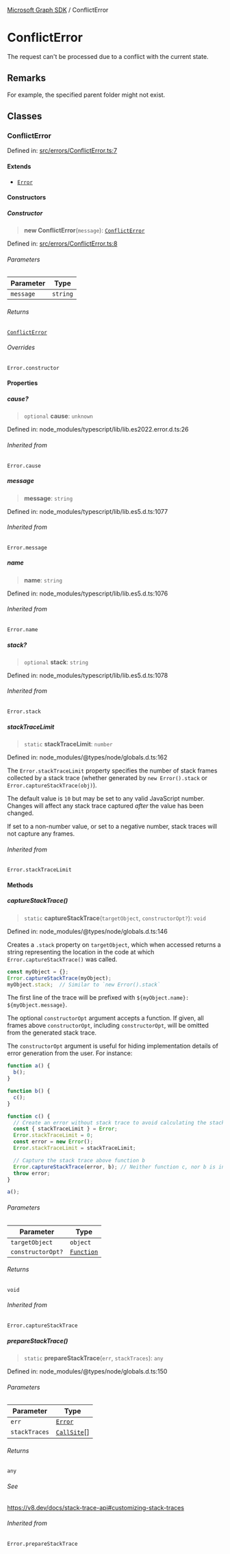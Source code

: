 [Microsoft Graph SDK](README.md) / ConflictError

# ConflictError

The request can't be processed due to a conflict with the current state.

## Remarks

For example, the specified parent folder might not exist.

## Classes

### ConflictError

Defined in: [src/errors/ConflictError.ts:7](https://github.com/Future-Secure-AI/microsoft-graph/blob/main/src/errors/ConflictError.ts#L7)

#### Extends

- [`Error`](https://developer.mozilla.org/docs/Web/JavaScript/Reference/Global_Objects/Error)

#### Constructors

##### Constructor

> **new ConflictError**(`message`): [`ConflictError`](#conflicterror)

Defined in: [src/errors/ConflictError.ts:8](https://github.com/Future-Secure-AI/microsoft-graph/blob/main/src/errors/ConflictError.ts#L8)

###### Parameters

| Parameter | Type |
| ------ | ------ |
| `message` | `string` |

###### Returns

[`ConflictError`](#conflicterror)

###### Overrides

`Error.constructor`

#### Properties

##### cause?

> `optional` **cause**: `unknown`

Defined in: node\_modules/typescript/lib/lib.es2022.error.d.ts:26

###### Inherited from

`Error.cause`

##### message

> **message**: `string`

Defined in: node\_modules/typescript/lib/lib.es5.d.ts:1077

###### Inherited from

`Error.message`

##### name

> **name**: `string`

Defined in: node\_modules/typescript/lib/lib.es5.d.ts:1076

###### Inherited from

`Error.name`

##### stack?

> `optional` **stack**: `string`

Defined in: node\_modules/typescript/lib/lib.es5.d.ts:1078

###### Inherited from

`Error.stack`

##### stackTraceLimit

> `static` **stackTraceLimit**: `number`

Defined in: node\_modules/@types/node/globals.d.ts:162

The `Error.stackTraceLimit` property specifies the number of stack frames
collected by a stack trace (whether generated by `new Error().stack` or
`Error.captureStackTrace(obj)`).

The default value is `10` but may be set to any valid JavaScript number. Changes
will affect any stack trace captured _after_ the value has been changed.

If set to a non-number value, or set to a negative number, stack traces will
not capture any frames.

###### Inherited from

`Error.stackTraceLimit`

#### Methods

##### captureStackTrace()

> `static` **captureStackTrace**(`targetObject`, `constructorOpt?`): `void`

Defined in: node\_modules/@types/node/globals.d.ts:146

Creates a `.stack` property on `targetObject`, which when accessed returns
a string representing the location in the code at which
`Error.captureStackTrace()` was called.

```js
const myObject = {};
Error.captureStackTrace(myObject);
myObject.stack;  // Similar to `new Error().stack`
```

The first line of the trace will be prefixed with
`${myObject.name}: ${myObject.message}`.

The optional `constructorOpt` argument accepts a function. If given, all frames
above `constructorOpt`, including `constructorOpt`, will be omitted from the
generated stack trace.

The `constructorOpt` argument is useful for hiding implementation
details of error generation from the user. For instance:

```js
function a() {
  b();
}

function b() {
  c();
}

function c() {
  // Create an error without stack trace to avoid calculating the stack trace twice.
  const { stackTraceLimit } = Error;
  Error.stackTraceLimit = 0;
  const error = new Error();
  Error.stackTraceLimit = stackTraceLimit;

  // Capture the stack trace above function b
  Error.captureStackTrace(error, b); // Neither function c, nor b is included in the stack trace
  throw error;
}

a();
```

###### Parameters

| Parameter | Type |
| ------ | ------ |
| `targetObject` | `object` |
| `constructorOpt?` | [`Function`](https://developer.mozilla.org/docs/Web/JavaScript/Reference/Global_Objects/Function) |

###### Returns

`void`

###### Inherited from

`Error.captureStackTrace`

##### prepareStackTrace()

> `static` **prepareStackTrace**(`err`, `stackTraces`): `any`

Defined in: node\_modules/@types/node/globals.d.ts:150

###### Parameters

| Parameter | Type |
| ------ | ------ |
| `err` | [`Error`](https://developer.mozilla.org/docs/Web/JavaScript/Reference/Global_Objects/Error) |
| `stackTraces` | [`CallSite`](https://github.com/DefinitelyTyped/DefinitelyTyped/blob/8eb4e48e9d43edd37c36a9a46bd1a1084807387b/types/node/globals.d.ts#L171)[] |

###### Returns

`any`

###### See

https://v8.dev/docs/stack-trace-api#customizing-stack-traces

###### Inherited from

`Error.prepareStackTrace`
